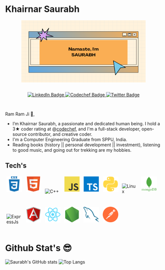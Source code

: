# Khairnar Saurabh

<div align="center" style="display:flex; justify-content:space-around;">
<img alt="Saurabh's Github Banner" height=200 width=400 src='./assets/saurabh.png'>
</div>
<br/>
<p align="center" >
  <!-- LinkedIn Badge -->
  <a  href="https://www.linkedin.com/in/saurabhkhairnar23/">
    <img  src="https://img.shields.io/badge/LinkedIn-blue?style=for-the-badge&logo=linkedin&logoColor=white" alt="LinkedIn Badge">
  </a>
  <!-- Codechef Badge -->
  <a  href="https://www.codechef.com/users/sawy">
    <img src="https://img.shields.io/badge/Codechef-5B4638?style=for-the-badge&logo=codechef&logoColor=white" alt="Codechef Badge">
  </a>

  <!-- Twitter Badge -->
  <a href="https://twitter.com/aka__sawy">
    <img src="https://img.shields.io/badge/Twitter-1DA1F2?style=for-the-badge&logo=twitter&logoColor=white" alt="Twitter Badge">
  </a>
</p>
<br/>

Ram Ram Ji 🙏,

- I’m Khairnar Saurabh, a passionate and dedicated human being. I hold a 3★ coder rating at @[codechef](https://www.codechef.com/users/sawy), and I'm a full-stack developer, open-source contributor, and creative coder.
- I'm a Computer Engineering Graduate from SPPU, India.
- Reading books (history || personal development || investment), listening to good music, and going out for trekking are my hobbies.

## Tech's
<link rel="stylesheet" href="https://cdn.jsdelivr.net/gh/devicons/devicon@v2.15.1/devicon.min.css">

<!-- Tech's I'm familiar with -->
<div >
  <!-- CSS3 logo -->
  <img src="https://github.com/devicons/devicon/blob/master/icons/css3/css3-plain-wordmark.svg" title="CSS3" alt="CSS" width="50" height="50" style="padding: 4px; display: inline-block; transition: transform 0.5s;" onmouseover="this.style.transform='rotate(360deg)'" onmouseout="this.style.transform='rotate(0deg)'"/>
  <!-- HTML5 logo -->
  <img src="https://github.com/devicons/devicon/blob/master/icons/html5/html5-original.svg" title="HTML5" alt="HTML" width="50" height="50" style="padding: 4px; display: inline-block; transition: transform 0.5s;" onmouseover="this.style.transform='rotate(360deg)'" onmouseout="this.style.transform='rotate(0deg)'"/>
  <!-- C++ logo -->
  <img src="https://cdn.jsdelivr.net/gh/devicons/devicon/icons/cplusplus/cplusplus-original.svg" title="C++" alt="C++" width="50" height="50" style="padding: 4px; display: inline-block; transition: transform 0.5s;" onmouseover="this.style.transform='rotate(360deg)'" onmouseout="this.style.transform='rotate(0deg)'"/>
  <!-- JS logo -->
  <img src="https://github.com/devicons/devicon/blob/master/icons/javascript/javascript-original.svg" title="JavaScript" alt="JavaScript" width="50" height="50" style="padding: 4px; display: inline-block; transition: transform 0.5s;" onmouseover="this.style.transform='rotate(360deg)'" onmouseout="this.style.transform='rotate(0deg)'"/>
  <!-- TypeScript logo -->
  <img src="https://github.com/devicons/devicon/blob/master/icons/typescript/typescript-original.svg" title="TypeScript" alt="TypeScript" width="50" height="50" style="padding: 4px; display: inline-block; transition: transform 0.5s;" onmouseover="this.style.transform='rotate(360deg)'" onmouseout="this.style.transform='rotate(0deg)'"/>
  <!-- Python logo -->
  <img src="https://github.com/devicons/devicon/blob/master/icons/python/python-plain.svg" title="Python" alt="Python" width="50" height="50" style="padding: 4px; display: inline-block; transition: transform 0.5s;" onmouseover="this.style.transform='rotate(360deg)'" onmouseout="this.style.transform='rotate(0deg)'"/>
  <!-- Linux -->
  <img src="https://cdn.jsdelivr.net/gh/devicons/devicon/icons/linux/linux-original.svg" title="Linux" alt="Linux" width="50" height="50" style="padding: 4px; display: inline-block; transition: transform 0.5s;" onmouseover="this.style.transform='rotate(360deg)'" onmouseout="this.style.transform='rotate(0deg)'"/>
  <!-- MongoDB logo -->
  <img src="https://github.com/devicons/devicon/blob/master/icons/mongodb/mongodb-plain-wordmark.svg" title="MongoDB" alt="MongoDB" width="50" height="50" style="padding: 4px; display: inline-block; transition: transform 0.5s;" onmouseover="this.style.transform='rotate(360deg)'" onmouseout="this.style.transform='rotate(0deg)'"/>
  <!-- ExpressJs logo -->
  <img src="./ex.svg" title="ExpressJs" alt="ExpressJs" width="50" height="50" background="#FFFFFF" style="padding: 4px; display: inline-block; transition: transform 0.5s;" onmouseover="this.style.transform='rotate(360deg)'" onmouseout="this.style.transform='rotate(0deg)'"/>
  <!-- AngularJs logo -->
  <img src="https://github.com/devicons/devicon/blob/master/icons/angularjs/angularjs-original.svg" title="AngularJs" alt="AngularJs" width="50" height="50" style="padding: 4px; display: inline-block; transition: transform 0.5s;" onmouseover="this.style.transform='rotate(360deg)'" onmouseout="this.style.transform='rotate(0deg)'"/>
  <!-- React logo -->
  <img src="https://github.com/devicons/devicon/blob/master/icons/react/react-original.svg" title="React" alt="React" width="50" height="50" style="padding: 4px; display: inline-block; transition: transform 0.5s;" onmouseover="this.style.transform='rotate(360deg)'" onmouseout="this.style.transform='rotate(0deg)'"/>
  <!-- Nodejs logo -->
  <img src="https://github.com/devicons/devicon/blob/master/icons/nodejs/nodejs-original.svg" title="NodeJs" alt="NodeJs" width="50" height="50" style="padding: 4px; display: inline-block; transition: transform 0.5s;" onmouseover="this.style.transform='rotate(360deg)'" onmouseout="this.style.transform='rotate(0deg)'"/>
  <!-- MySql Logo -->
  <img src="https://github.com/devicons/devicon/blob/master/icons/mysql/mysql-original.svg" title="MySQL" alt="MySQL" width="50" height="50" style="padding: 4px; display: inline-block; transition: transform 0.5s;" onmouseover="this.style.transform='rotate(360deg)'" onmouseout="this.style.transform='rotate(0deg)'"/>
  <!-- Postman logo -->
  <img src="./assets/postman.svg" title="Postman" alt="Postman" width="50" height="50" style="padding: 4px; display: inline-block; transition: transform 0.5s;" onmouseover="this.style.transform='rotate(360deg)'" onmouseout="this.style.transform='rotate(0deg)'"/>
</div>

# Github Stat's :sunglasses:

![Saurabh's GitHub stats](https://github-readme-stats.vercel.app/api?username=khairnarsaurabh23&hide=total_stars_earned&theme=cobalt&show_icons=true)
![Top Langs](https://github-readme-stats.vercel.app/api/top-langs/?username=khairnarsaurabh23&layout=compact&theme=cobalt)
